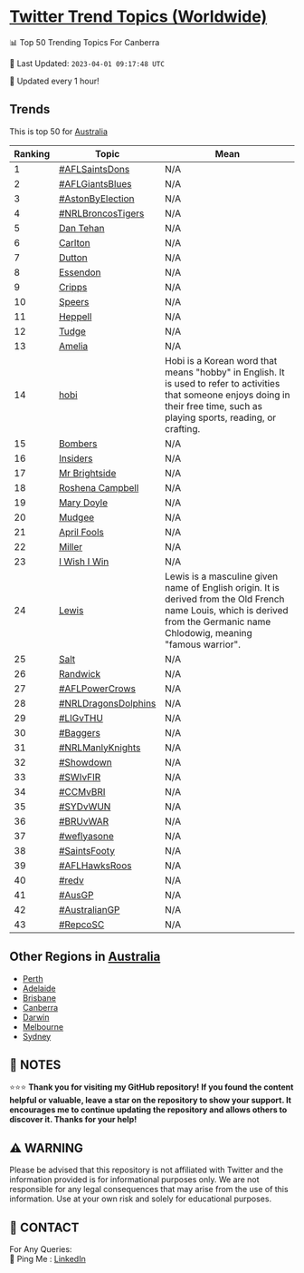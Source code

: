 [Twitter Trend Topics (Worldwide)](https://github.com/ErcinDedeoglu/Twitter-Trend-Topics)
==========


📊 Top 50 Trending Topics For Canberra

📆 Last Updated: `2023-04-01 09:17:48 UTC`

🔧 Updated every 1 hour!


## Trends

This is top 50 for [Australia](</Australia>)

| Ranking | Topic | Mean |
| ------- | ------------ | ------------ |
| 1 | [#AFLSaintsDons](http://twitter.com/search?q=%23AFLSaintsDons) | N/A |
| 2 | [#AFLGiantsBlues](http://twitter.com/search?q=%23AFLGiantsBlues) | N/A |
| 3 | [#AstonByElection](http://twitter.com/search?q=%23AstonByElection) | N/A |
| 4 | [#NRLBroncosTigers](http://twitter.com/search?q=%23NRLBroncosTigers) | N/A |
| 5 | [Dan Tehan](http://twitter.com/search?q=Dan+Tehan) | N/A |
| 6 | [Carlton](http://twitter.com/search?q=Carlton) | N/A |
| 7 | [Dutton](http://twitter.com/search?q=Dutton) | N/A |
| 8 | [Essendon](http://twitter.com/search?q=Essendon) | N/A |
| 9 | [Cripps](http://twitter.com/search?q=Cripps) | N/A |
| 10 | [Speers](http://twitter.com/search?q=Speers) | N/A |
| 11 | [Heppell](http://twitter.com/search?q=Heppell) | N/A |
| 12 | [Tudge](http://twitter.com/search?q=Tudge) | N/A |
| 13 | [Amelia](http://twitter.com/search?q=Amelia) | N/A |
| 14 | [hobi](http://twitter.com/search?q=hobi) | Hobi is a Korean word that means "hobby" in English. It is used to refer to activities that someone enjoys doing in their free time, such as playing sports, reading, or crafting. |
| 15 | [Bombers](http://twitter.com/search?q=Bombers) | N/A |
| 16 | [Insiders](http://twitter.com/search?q=Insiders) | N/A |
| 17 | [Mr Brightside](http://twitter.com/search?q=Mr+Brightside) | N/A |
| 18 | [Roshena Campbell](http://twitter.com/search?q=Roshena+Campbell) | N/A |
| 19 | [Mary Doyle](http://twitter.com/search?q=Mary+Doyle) | N/A |
| 20 | [Mudgee](http://twitter.com/search?q=Mudgee) | N/A |
| 21 | [April Fools](http://twitter.com/search?q=April+Fools) | N/A |
| 22 | [Miller](http://twitter.com/search?q=Miller) | N/A |
| 23 | [I Wish I Win](http://twitter.com/search?q=I+Wish+I+Win) | N/A |
| 24 | [Lewis](http://twitter.com/search?q=Lewis) | Lewis is a masculine given name of English origin. It is derived from the Old French name Louis, which is derived from the Germanic name Chlodowig, meaning "famous warrior". |
| 25 | [Salt](http://twitter.com/search?q=Salt) | N/A |
| 26 | [Randwick](http://twitter.com/search?q=Randwick) | N/A |
| 27 | [#AFLPowerCrows](http://twitter.com/search?q=%23AFLPowerCrows) | N/A |
| 28 | [#NRLDragonsDolphins](http://twitter.com/search?q=%23NRLDragonsDolphins) | N/A |
| 29 | [#LIGvTHU](http://twitter.com/search?q=%23LIGvTHU) | N/A |
| 30 | [#Baggers](http://twitter.com/search?q=%23Baggers) | N/A |
| 31 | [#NRLManlyKnights](http://twitter.com/search?q=%23NRLManlyKnights) | N/A |
| 32 | [#Showdown](http://twitter.com/search?q=%23Showdown) | N/A |
| 33 | [#SWIvFIR](http://twitter.com/search?q=%23SWIvFIR) | N/A |
| 34 | [#CCMvBRI](http://twitter.com/search?q=%23CCMvBRI) | N/A |
| 35 | [#SYDvWUN](http://twitter.com/search?q=%23SYDvWUN) | N/A |
| 36 | [#BRUvWAR](http://twitter.com/search?q=%23BRUvWAR) | N/A |
| 37 | [#weflyasone](http://twitter.com/search?q=%23weflyasone) | N/A |
| 38 | [#SaintsFooty](http://twitter.com/search?q=%23SaintsFooty) | N/A |
| 39 | [#AFLHawksRoos](http://twitter.com/search?q=%23AFLHawksRoos) | N/A |
| 40 | [#redv](http://twitter.com/search?q=%23redv) | N/A |
| 41 | [#AusGP](http://twitter.com/search?q=%23AusGP) | N/A |
| 42 | [#AustralianGP](http://twitter.com/search?q=%23AustralianGP) | N/A |
| 43 | [#RepcoSC](http://twitter.com/search?q=%23RepcoSC) | N/A |



## Other Regions in [Australia](</Australia>)

* [Perth](</Australia/Perth.md>)
* [Adelaide](</Australia/Adelaide.md>)
* [Brisbane](</Australia/Brisbane.md>)
* [Canberra](</Australia/Canberra.md>)
* [Darwin](</Australia/Darwin.md>)
* [Melbourne](</Australia/Melbourne.md>)
* [Sydney](</Australia/Sydney.md>)



## 📝 NOTES

⭐⭐⭐ **Thank you for visiting my GitHub repository! If you found the content helpful or valuable, leave a star on the repository to show your support. It encourages me to continue updating the repository and allows others to discover it. Thanks for your help!**


## ⚠️ WARNING

Please be advised that this repository is not affiliated with Twitter and the information provided is for informational purposes only. We are not responsible for any legal consequences that may arise from the use of this information. Use at your own risk and solely for educational purposes.


## 📨 CONTACT

 For Any Queries:  
            🏓 Ping Me : [LinkedIn](https://www.linkedin.com/in/ercindedeoglu/)
